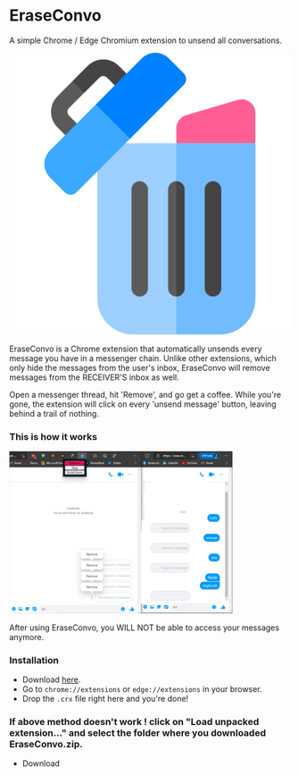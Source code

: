 # EraseConvo
A simple Chrome / Edge Chromium extension to unsend all conversations.

![EraseConvo](/icon.png)

EraseConvo is a Chrome extension that automatically unsends every message you have in a messenger chain. Unlike other extensions, which only hide the messages from the user's inbox, EraseConvo will remove messages from the RECEIVER'S inbox as well. 

Open a messenger thread, hit 'Remove', and go get a coffee. While you're gone, the extension will click on every 'unsend message' button, leaving behind a trail of nothing.
### This is how it works

  <img src="./Screenshots/1.png" alt="Removed messages with EraseConvo" width="400"/>
  
After using EraseConvo, you WILL NOT be able to access your messages anymore.



### Installation

- Download [here](https://github.com/evilprince2009/EraseConvo/releases/tag/1.0.0).
- Go to ```chrome://extensions``` or ```edge://extensions``` in your browser.
- Drop the ```.crx``` file right here and you're done!

### If above method doesn't work !  click on "Load unpacked extension..." and select the folder where you downloaded EraseConvo.zip. 

- Download 